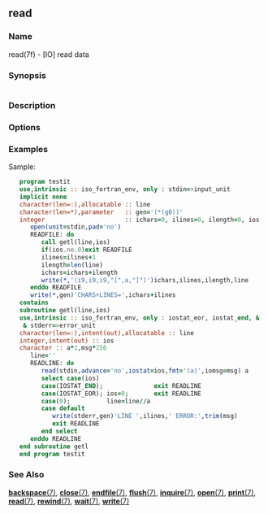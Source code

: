 ## read

### **Name**
   read(7f) - [IO] read data

### **Synopsis**
```fortran
```
### **Description**
### **Options**
### **Examples**
  Sample:
```fortran
   program testit
   use,intrinsic :: iso_fortran_env, only : stdin=>input_unit
   implicit none
   character(len=:),allocatable :: line
   character(len=*),parameter   :: gen='(*(g0))'
   integer                      :: ichars=0, ilines=0, ilength=0, ios
      open(unit=stdin,pad='no')
      READFILE: do
         call getl(line,ios)
         if(ios.ne.0)exit READFILE
         ilines=ilines+1
         ilength=len(line)
         ichars=ichars+ilength
         write(*,'(i9,i9,i9,"[",a,"]")')ichars,ilines,ilength,line
      enddo READFILE
      write(*,gen)'CHARS+LINES=',ichars+ilines
   contains
   subroutine getl(line,ios)
   use,intrinsic :: iso_fortran_env, only : iostat_eor, iostat_end, &
    & stderr=>error_unit
   character(len=:),intent(out),allocatable :: line
   integer,intent(out) :: ios
   character :: a*1,msg*256
      line=''
      READLINE: do
         read(stdin,advance='no',iostat=ios,fmt='(a)',iomsg=msg) a
         select case(ios)
         case(IOSTAT_END);              exit READLINE
         case(IOSTAT_EOR); ios=0;       exit READLINE
         case(0);          line=line//a
         case default
            write(stderr,gen)'LINE ',ilines,' ERROR:',trim(msg)
            exit READLINE
         end select
      enddo READLINE
   end subroutine getl
   end program testit
```
### **See Also**

[**backspace**(7)](#backspace),
[**close**(7)](#close),
[**endfile**(7)](#endfile),
[**flush**(7)](#flush),
[**inquire**(7)](#inquire),
[**open**(7)](#open),
[**print**(7)](#print),
[**read**(7)](#read),
[**rewind**(7)](#rewind),
[**wait**(7)](#wait),
[**write**(7)](#write)
